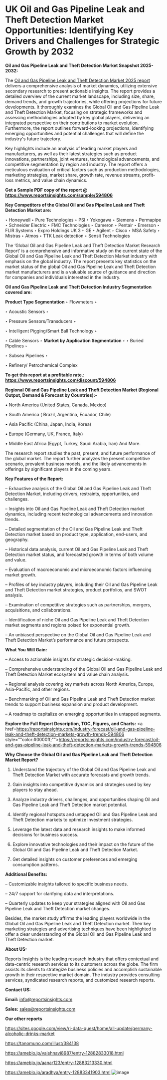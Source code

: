 # UK Oil and Gas Pipeline Leak and Theft Detection Market Opportunities: Identifying Key Drivers and Challenges for Strategic Growth by 2032

<strong>Oil and Gas Pipeline Leak and Theft Detection Market Snapshot 2025-2032:</strong>

The <a href=https://www.reportsinsights.com/sample/594806>Oil and Gas Pipeline Leak and Theft Detection Market 2025 report</a> delivers a comprehensive analysis of market dynamics, utilizing extensive secondary research to present actionable insights. The report provides a detailed overview of the current market landscape, including size, share, demand trends, and growth trajectories, while offering projections for future developments. It thoroughly examines the Global Oil and Gas Pipeline Leak and Theft Detection Market, focusing on strategic frameworks and assessing methodologies adopted by key global players, delivering an integrated perspective on their contributions to market evolution. Furthermore, the report outlines forward-looking projections, identifying emerging opportunities and potential challenges that will define the industry's future trajectory.

Key highlights include an analysis of leading market players and manufacturers, as well as their latest strategies such as product innovations, partnerships, joint ventures, technological advancements, and competitive segmentation by region and industry. The report offers a meticulous evaluation of critical factors such as production methodologies, marketing strategies, market share, growth rate, revenue streams, profit-loss metrics, and value chain dynamics.

<strong>Get a Sample PDF copy of the report @ <a href=https://www.reportsinsights.com/sample/594806 style=color:#0000ff;>https://www.reportsinsights.com/sample/594806</a></strong>

<strong>Key Competitors of the Global Oil and Gas Pipeline Leak and Theft Detection Market are:</strong>

‣ Honeywell
‣ Pure Technologies
‣ PSI
‣ Yokogawa
‣ Siemens
‣ Permapipe
‣ Schneider Electric
‣ FMC Technologies
‣ Cameron
‣ Pentair
‣ Emerson
‣ FLIR Systems
‣ Expro Holdings UK 3
‣ GE
‣ Agilent
‣ Cisco
‣ MSA Safety
‣ Mistras
‣ Atmos
‣ TTK Leak detection
‣ Sensit Technologies

The ‘Global Oil and Gas Pipeline Leak and Theft Detection Market Research Report’ is a comprehensive and informative study on the current state of the Global Oil and Gas Pipeline Leak and Theft Detection Market industry with emphasis on the global industry. The report presents key statistics on the market status of the global Oil and Gas Pipeline Leak and Theft Detection market manufacturers and is a valuable source of guidance and direction for companies and individuals interested in the industry.

<strong>Oil and Gas Pipeline Leak and Theft Detection Industry Segmentation covered are:</strong>

<strong>Product Type Segmentation</strong>
‣
Flowmeters
‣ 

‣ Acoustic Sensors
‣ 

‣ Pressure Sensors/Transducers
‣ 

‣ Intelligent Pigging/Smart Ball Technology
‣ 

‣ Cable Sensors
‣ 
<strong>Market by Application Segmentation</strong>
‣
‣  Buried Pipelines
‣ 

‣ Subsea Pipelines
‣ 

‣ Refinery/ Petrochemical Complex

<strong>To get this report at a profitable rate.: <a href=https://www.reportsinsights.com/discount/594806 style=color:#0000ff;>https://www.reportsinsights.com/discount/594806</a></strong>

<strong>Regional Oil and Gas Pipeline Leak and Theft Detection Market (Regional Output, Demand &amp; Forecast by Countries):-</strong>

• North America (United States, Canada, Mexico)

• South America ( Brazil, Argentina, Ecuador, Chile)

• Asia Pacific (China, Japan, India, Korea)

• Europe (Germany, UK, France, Italy)

• Middle East Africa (Egypt, Turkey, Saudi Arabia, Iran) And More.

The research report studies the past, present, and future performance of the global market. The report further analyzes the present competitive scenario, prevalent business models, and the likely advancements in offerings by significant players in the coming years.

<strong>Key Features of the Report:</strong>

– Exhaustive analysis of the Global Oil and Gas Pipeline Leak and Theft Detection Market, including drivers, restraints, opportunities, and challenges.

– Insights into Oil and Gas Pipeline Leak and Theft Detection market dynamics, including recent technological advancements and innovation trends.

– Detailed segmentation of the Oil and Gas Pipeline Leak and Theft Detection market based on product type, application, end-users, and geography.

– Historical data analysis, current Oil and Gas Pipeline Leak and Theft Detection market status, and forecasted growth in terms of both volume and value.

– Evaluation of macroeconomic and microeconomic factors influencing market growth.

– Profiles of key industry players, including their Oil and Gas Pipeline Leak and Theft Detection market strategies, product portfolios, and SWOT analysis.

– Examination of competitive strategies such as partnerships, mergers, acquisitions, and collaborations.

– Identification of niche Oil and Gas Pipeline Leak and Theft Detection market segments and regions poised for exponential growth.

– An unbiased perspective on the Global Oil and Gas Pipeline Leak and Theft Detection Market’s performance and future prospects.

<strong>What You Will Gain:</strong>

– Access to actionable insights for strategic decision-making.

– Comprehensive understanding of the Global Oil and Gas Pipeline Leak and Theft Detection Market ecosystem and value chain analysis.

– Regional analysis covering key markets across North America, Europe, Asia-Pacific, and other regions.

– Benchmarking of Oil and Gas Pipeline Leak and Theft Detection market trends to support business expansion and product development.

– A roadmap to capitalize on emerging opportunities in untapped segments.

<strong>Explore the Full Report Description, TOC, Figures, and Charts:</strong>
<a href=https://reportsinsights.com/industry-forecast/oil-and-gas-pipeline-leak-and-theft-detection-markets-growth-trends-594806 style=""color:#0000ff;"">https://reportsinsights.com/industry-forecast/oil-and-gas-pipeline-leak-and-theft-detection-markets-growth-trends-594806</a>

<strong>Why Choose the Global Oil and Gas Pipeline Leak and Theft Detection Market Report?</strong>

1. Understand the trajectory of the Global Oil and Gas Pipeline Leak and Theft Detection Market with accurate forecasts and growth trends.

2. Gain insights into competitive dynamics and strategies used by key players to stay ahead.

3. Analyze industry drivers, challenges, and opportunities shaping Oil and Gas Pipeline Leak and Theft Detection market potential.

4. Identify regional hotspots and untapped Oil and Gas Pipeline Leak and Theft Detection markets to optimize investment strategies.

5. Leverage the latest data and research insights to make informed decisions for business success.

6. Explore innovative technologies and their impact on the future of the Global Oil and Gas Pipeline Leak and Theft Detection Market.

7. Get detailed insights on customer preferences and emerging consumption patterns.

<strong>Additional Benefits:</strong>

– Customizable insights tailored to specific business needs.

– 24/7 support for clarifying data and interpretations.

– Quarterly updates to keep your strategies aligned with Oil and Gas Pipeline Leak and Theft Detection market changes.

Besides, the market study affirms the leading players worldwide in the Global Oil and Gas Pipeline Leak and Theft Detection market. Their key marketing strategies and advertising techniques have been highlighted to offer a clear understanding of the Global Oil and Gas Pipeline Leak and Theft Detection market.

<strong><strong>About US</strong>:</strong>

Reports Insights is the leading research industry that offers contextual and data-centric research services to its customers across the globe. The firm assists its clients to strategize business policies and accomplish sustainable growth in their respective market domain. The industry provides consulting services, syndicated research reports, and customized research reports.

<strong>Contact US:</strong>

<p class=><b>Email:</b> <a href=mailto:info@reportsinsights.com>info@reportsinsights.com</a></p>
<p class=><b>Sales:</b> <a href=mailto:sales@reportsinsights.com>sales@reportsinsights.com</a></p>

<strong>Our other reports</strong>

<a href=https://sites.google.com/view/ri-data-quest/home/all-update/germany-alcoholic-drinks-market>https://sites.google.com/view/ri-data-quest/home/all-update/germany-alcoholic-drinks-market</a>

<a href=https://tanomuno.com/illust/384138>https://tanomuno.com/illust/384138</a>

<a href=https://ameblo.jp/vaishnavi8987/entry-12882833018.html>https://ameblo.jp/vaishnavi8987/entry-12882833018.html</a>

<a href=https://ameblo.jp/aanar123/entry-12883213330.html>https://ameblo.jp/aanar123/entry-12883213330.html</a>

<a href=https://ameblo.jp/aradhya/entry-12883341903.html>https://ameblo.jp/aradhya/entry-12883341903.html</a>
![image](https://github.com/user-attachments/assets/325090f5-4097-4405-b830-2ae0f76f24c0)
